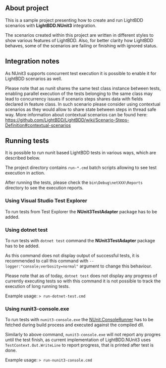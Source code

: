 ## About project
This is a sample project presenting how to create and run LightBDD scenarios with **LightBDD.NUnit3** integration.

The scenarios created within this project are written in different styles to show various features of LightBDD.
Also, for better clarity how LightBDD behaves, some of the scenarios are failing or finishing with ignored status.

## Integration notes
As NUnit3 supports concurrent test execution it is possible to enable it for LightBDD scenarios as well.

Please note that as nunit shares the same test class instance between tests, enabling parallel execution of the tests belonging to the same class may lead to concurrency issues if scenario steps shares data with fields declared in feature class.
In such scenario please consider using contextual scenarios as they would allow to share state between steps in thread safe way. More information about contextual scenarios can be found here: https://github.com/LightBDD/LightBDD/wiki/Scenario-Steps-Definition#contextual-scenarios

## Running tests

It is possible to run nunit based LightBDD tests in various ways, which are described below.

The project directory contains `run-*.cmd` batch scripts allowing to see test execution in action.

After running the tests, please check the `bin\Debug\netXXX\Reports` directory to see the execution reports.

### Using Visual Studio Test Explorer
To run tests from Test Explorer the **NUnit3TestAdapter** package has to be added.

### Using dotnet test
To run tests with `dotnet test` command the **NUnit3TestAdapter** package has to be added.

As this command does not display output of successful tests, it is recommended to call this command with `--logger:"console;verbosity=normal"` argument to change this behaviour.

Please note that as of today, `dotnet test` does not display any progress of currently executing tests so with this command it is not possible to track the execution of long running tests.

Example usage: `> run-dotnet-test.cmd`

### Using nunit3-console.exe
To run tests with `nunit3-console.exe` the [NUnit.ConsoleRunner](https://www.nuget.org/packages/NUnit.ConsoleRunner) has to be fetched during build process and executed against the compiled dll.

Similarly to above command, `nunit3-console.exe` will not report any progres until the test finish, as current implementation of LightBDD.NUnit3 uses `TestContext.Out.WriteLine` to report progress, that is printed after test is done.

Example usage: `> run-nunit3-console.cmd`